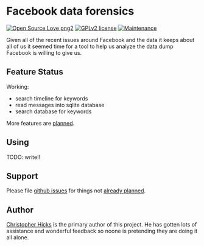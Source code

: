 # Facebook data forensics

[![Open Source Love png2](https://badges.frapsoft.com/os/v2/open-source.png?v=103)](https://github.com/ellerbrock/open-source-badges/)
[![GPLv2 license](https://img.shields.io/badge/License-GPLv2-blue.svg)](https://github.com/chicks-net/fbdata-forensics/blob/master/LICENSE)
[![Maintenance](https://img.shields.io/badge/Maintained%3F-yes-green.svg)](https://github.com/chicks-net/fbdata-forensics/graphs/commit-activity)

Given all of the recent issues around Facebook and the data it keeps about all of
us it seemed time for a tool to help us analyze the data dump Facebook is willing
to give us.

## Feature Status

Working:

* search timeline for keywords
* read messages into sqlite database
* search database for keywords

More features are [planned](TODO.md).

## Using

TODO: write!!

## Support

Please file [github issues](https://github.com/chicks-net/fbdata-forensics/issues)
for things not [already planned](TODO.md).

## Author

[Christopher Hicks](http://www.chicks.net)
is the primary author of this project.  He has gotten
lots of assistance and wonderful feedback so noone
is pretending they are doing it all alone.
